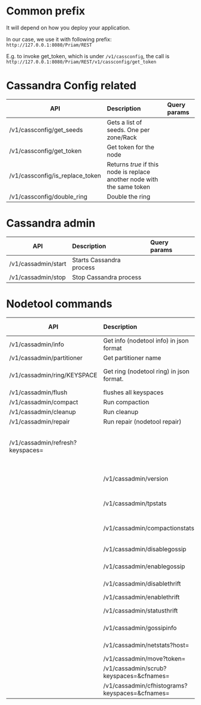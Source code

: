 
# Common prefix

It will depend on how you deploy your application.

In our case, we use it with following prefix: ```http://127.0.0.1:8080/Priam/REST```

E.g. to invoke get_token, which is under ```/v1/cassconfig```, the call is ```http://127.0.0.1:8080/Priam/REST/v1/cassconfig/get_token```

# Cassandra Config related

|**API** |**Description**|**Query params**|
|--------|:-------|:--------|
|/v1/cassconfig/get_seeds |Gets a list of seeds. One per zone/Rack |  |
|/v1/cassconfig/get_token |Get token for the node | |
|/v1/cassconfig/is_replace_token |Returns _true_ if this node is replace another node with the same token | |
|/v1/cassconfig/double_ring |Double the ring | |

# Cassandra admin

|**API** |**Description**|**Query params**|
|--------|:-------|:--------|
|/v1/cassadmin/start |Starts Cassandra process||
|/v1/cassadmin/stop |Stop Cassandra process |  |

# Nodetool commands

|**API** |**Description**|**Query params**|
|--------|:-------|:--------|
|/v1/cassadmin/info | Get info (nodetool info) in json format |  |
|/v1/cassadmin/partitioner | Get partitioner name |  |
|/v1/cassadmin/ring/KEYSPACE | Get ring (nodetool ring) in json format. | Provide a Keyspace parameter |
|/v1/cassadmin/flush |flushes all keyspaces |   |
|/v1/cassadmin/compact | Run compaction |  |
|/v1/cassadmin/cleanup | Run cleanup |  |
|/v1/cassadmin/repair | Run repair (nodetool repair) |  |
|/v1/cassadmin/refresh?keyspaces=<KEYSPACES> | |KEYSPACES: Comma seperated list of keyspaces |
    |/v1/cassadmin/version | Show release version | |
    |/v1/cassadmin/tpstats | Show Thread pool stats | |
    |/v1/cassadmin/compactionstats | Show Compaction stats | |
    |/v1/cassadmin/disablegossip | Disable gossip | |
    |/v1/cassadmin/enablegossip | Enable gossip | |
    |/v1/cassadmin/disablethrift | Disable Thrift | |
    |/v1/cassadmin/enablethrift | Enable Thrift | |
    |/v1/cassadmin/statusthrift | Show Thrift Status | |
    |/v1/cassadmin/gossipinfo | Show Gossip Info | |
    |/v1/cassadmin/netstats?host=<HOST> | Show Net Stats |_HOST_ (optional)|
        |/v1/cassadmin/move?token=<NEWTOKEN> | Move | Provide New Token |
            |/v1/cassadmin/scrub?keyspaces=<KEYSPACES>&cfnames=<CFNAMES> | Run Scrub |KEYSPACES,CFNAMES(optional) |
                |/v1/cassadmin/cfhistograms?keyspaces=<KEYSPACES>&cfnames=<CFNAMES> | Run CF Histogram |KEYSPACES,CFNAMES |
